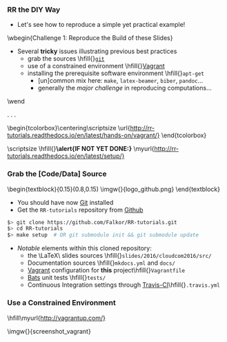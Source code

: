 ### RR the DIY Way

* Let's see how to reproduce a simple yet practical example!

\wbegin{Challenge 1: Reproduce the Build of these Slides}

* Several **tricky** issues illustrating previous best practices
     - grab the sources                 \hfill{}[`git`](https://git-scm.com/)
     - use of a constrained environment \hfill{}[Vagrant](https://www.vagrantup.com)
     - installing the prerequisite software environment \hfill{}`apt-get`
          * [un]common mix here: `make`, `latex-beamer`, `biber`, `pandoc`...
          * generally the _major challenge_ in reproducing computations...

\wend

. . .

\begin{tcolorbox}\centering\scriptsize
\url{http://rr-tutorials.readthedocs.io/en/latest/hands-on/vagrant/}
\end{tcolorbox}

\scriptsize
\hfill{}**\alert{IF NOT YET DONE:}** \myurl{http://rr-tutorials.readthedocs.io/en/latest/setup/}

### Grab the [Code/Data] Source

\begin{textblock}{0.15}(0.8,0.15)
  \imgw{}{logo_github.png}
\end{textblock}


* You should have now [Git](http://git-scm.com) installed
* Get the `RR-tutorials` repository from [Github](https://github.com/Falkor/RR-tutorials)

~~~bash
$> git clone https://github.com/Falkor/RR-tutorials.git
$> cd RR-tutorials
$> make setup  # OR git submodule init && git submodule update
~~~

* _Notable_ elements within this cloned repository:
    -  the \LaTeX\ slides sources \hfill{}`slides/2016/cloudcom2016/src/`
    - Documentation sources \hfill{}`mkdocs.yml` and `docs/`
    - [Vagrant](https://www.vagrantup.com) configuration for **this** project\hfill{}`Vagrantfile`
    - [Bats](https://github.com/sstephenson/bats) unit tests \hfill{}`tests/`
    - Continuous Integration settings through [Travis-CI](https://travis-ci.org/Falkor/RR-tutorials)\hfill{}`.travis.yml`

### Use a Constrained Environment

\hfill\myurl{http://vagrantup.com/}

\imgw{}{screenshot_vagrant}
